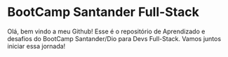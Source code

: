 # BootCamp Santander Full-Stack

Olá, bem vindo a meu Github!
Esse é o repositório de Aprendizado e desafios do BootCamp Santander/Dio para Devs Full-Stack.
Vamos juntos iniciar essa jornada!
